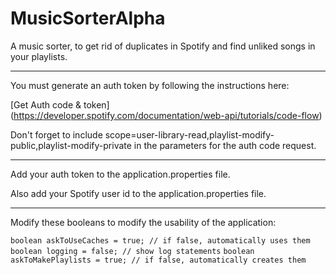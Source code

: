 # MusicSorterAlpha

A music sorter, to get rid of duplicates in Spotify and find unliked songs in your playlists.

------

You must generate an auth token by following the instructions here:

[Get Auth code & token] (https://developer.spotify.com/documentation/web-api/tutorials/code-flow)

Don't forget to include scope=user-library-read,playlist-modify-public,playlist-modify-private in the parameters for the auth code request.

------

Add your auth token to the application.properties file.

Also add your Spotify user id to the application.properties file.

------

Modify these booleans to modify the usability of the application:

`boolean askToUseCaches = true; // if false, automatically uses them`
`boolean logging = false; // show log statements`
`boolean askToMakePlaylists = true; // if false, automatically creates them`